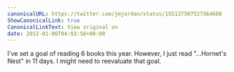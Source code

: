 ```yaml
---
canonicalURL: https://twitter.com/jmjordan/status/155137507527364608
ShowCanonicalLink: true
CanonicalLinkText: View original on
date: 2012-01-06T04:03:58+00:00
---
```

I've set a goal of reading 6 books this year. However, I just read "...Hornet's Nest" in 11 days. I might need to reevaluate that goal.